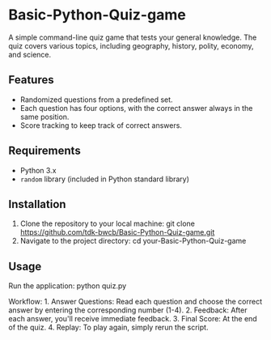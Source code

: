 # Basic-Python-Quiz-game

A simple command-line quiz game that tests your general knowledge. The quiz covers various topics, including geography, history, polity, economy, and science.

## Features

- Randomized questions from a predefined set.
- Each question has four options, with the correct answer always in the same position.
- Score tracking to keep track of correct answers.

## Requirements

- Python 3.x
- `random` library (included in Python standard library)

## Installation

1. Clone the repository to your local machine: git clone https://github.com/tdk-bwcb/Basic-Python-Quiz-game.git
2. Navigate to the project directory: cd your-Basic-Python-Quiz-game

## Usage

Run the application: 
    python quiz.py

Workflow: 
    1. Answer Questions: Read each question and choose the correct answer by entering the corresponding number (1-4).
    2. Feedback: After each answer, you'll receive immediate feedback.
    3. Final Score: At the end of the quiz.
    4. Replay: To play again, simply rerun the script.
